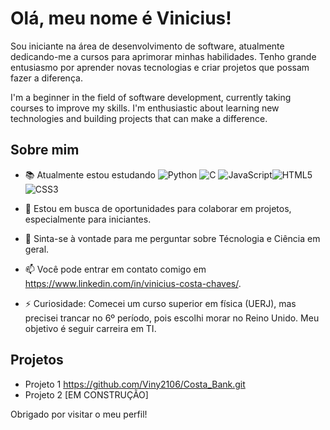# Olá, meu nome é Vinicius!



Sou iniciante na área de desenvolvimento de software, atualmente dedicando-me a cursos para aprimorar minhas habilidades. Tenho grande entusiasmo por aprender novas tecnologias e criar projetos que possam fazer a diferença.

I'm a beginner in the field of software development, currently taking courses to improve my skills. I'm enthusiastic about learning new technologies and building projects that can make a difference.

## Sobre mim

- 📚 Atualmente estou estudando ![Python](https://img.shields.io/badge/python-3670A0?style=for-the-badge&logo=python&logoColor=ffdd54)                                               ![C](https://img.shields.io/badge/C-00599C?style=for-the-badge&logo=c&logoColor=white)                                         ![JavaScript](https://img.shields.io/badge/JavaScript-F7DF1E?style=for-the-badge&logo=javascript&logoColor=black)![HTML5](https://img.shields.io/badge/HTML5-E34F26?style=for-the-badge&logo=html5&logoColor=white)![CSS3](https://img.shields.io/badge/CSS3-1572B6?style=for-the-badge&logo=css3&logoColor=white)

- 🤝 Estou em busca de oportunidades para colaborar em projetos, especialmente para iniciantes.
- 💬 Sinta-se à vontade para me perguntar sobre Técnologia e Ciência em geral.
- 📫 Você pode entrar em contato comigo em https://www.linkedin.com/in/vinicius-costa-chaves/.
- ⚡ Curiosidade: Comecei um curso superior em física (UERJ), mas precisei trancar no 6º período, pois escolhi morar no Reino Unido. Meu objetivo é seguir carreira em TI.  

## Projetos

- Projeto 1 https://github.com/Viny2106/Costa_Bank.git 
- Projeto 2  [EM CONSTRUÇÃO]

Obrigado por visitar o meu perfil!
